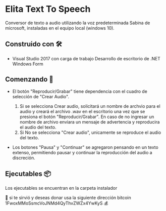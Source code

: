 # Elita Text To Speech

Conversor de texto a audio utilizando la voz predeterminada Sabina de microsoft, instaladas en el equipo local (windows 10).

## Construido con  🛠
- Visual Studio 2017 con carga de trabajo Desarrollo de escritorio de .NET
	Windows Form

## Comenzando 🚀
* El botón "Reproducir/Grabar" tiene dependencia con el cuadro de selección de "Crear Audio".
	1) Si se selecciona Crear audio,  solicitará un nombre de archvio para el audio y creará el archivo .wav en el escritorio una vez que se presiona el botón "Reproducir/Grabar". En caso de no ingresar un nombre de archivo enviara un mensaje de advertencia y reproducira el audio del texto.
	2) Si No se selecciona "Crear audio", unicamente se reproduce el audio del texto.

* Los botones "Pausa" y "Continuar" se agregaron pensando en un texto extenso, permitiendo pausar y continuar la reproducción del audio a discreción. 

## Ejecutables  📦

Los ejecutables se encuentran en la carpeta instalador

🎁 si te sirvió y deseas donar usa la siguiente dirección bitcoin  1FwoxMMoSsmcVoJNMd4QyThvZWZx4YwKyS 💰